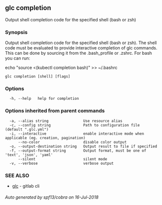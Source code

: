 ## glc completion

Output shell completion code for the specified shell (bash or zsh)

### Synopsis

Output shell completion code for the specified shell (bash or zsh).
The shell code must be evaluated to provide interactive
completion of glc commands.
This can be done by sourcing it from the .bash_profile or .zshrc.
For bash you can run:

  echo "source <(kubectl completion bash)" >> ~/.bashrc


```
glc completion [shell] [flags]
```

### Options

```
  -h, --help   help for completion
```

### Options inherited from parent commands

```
  -a, --alias string                Use resource alias
  -c, --config string               Path to configuration file (default ".glc.yml")
  -i, --interactive                 enable interactive mode when applicable (eg. creation, pagination)
      --no-color                    disable color output
  -o, --output-destination string   Output result to file if specified
  -f, --output-format string        Output format, must be one of 'text', 'json', 'yaml'
      --silent                      silent mode
  -v, --verbose                     verbose output
```

### SEE ALSO

* [glc](glc.md)	 - gitlab cli

###### Auto generated by spf13/cobra on 16-Jul-2018
